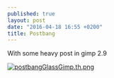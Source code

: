 ```yaml
---
published: true
layout: post
date: "2016-04-18 16:55 +0200"
title: Postbang
---
```

With some heavy post in gimp 2.9

[![postbangGlassGimp.th.png](https://images.weserv.nl/?url=//cdn.scrot.moe/images/2016/04/18/postbangGlassGimp.th.png)](https://images.weserv.nl/?url=//cdn.scrot.moe/images/2016/04/18/postbangGlassGimp.png)